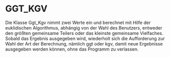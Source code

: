 # GGT_KGV
Die Klasse Ggt_Kgv nimmt zwei Werte ein und berechnet mit Hilfe der  euklidischen Algorithmus, abhängig von der Wahl des Benutzers, entweder den größten gemeinsame Teilers oder das kleinste gemeinsame Vielfaches. Sobald das Ergebnis ausgegeben wird, wiederholt sich die  Aufforderung zur Wahl der Art der Berechnung, nämlich ggt oder kgv, damit neue Ergebnisse ausgegeben werden können, ohne das Programm zu verlassen.
